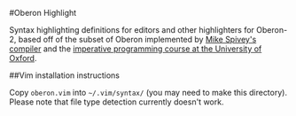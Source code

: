 #Oberon Highlight

Syntax highlighting definitions for editors and other highlighters for Oberon-2,
based off of the subset of Oberon implemented by [Mike Spivey's
compiler](http://spivey.oriel.ox.ac.uk/corner/Oxford_Oberon-2_compiler) and the
[imperative programming course at the University of
Oxford](https://www.cs.ox.ac.uk/teaching/courses/2015-2016/imperativeprogramming1/index.html).

##Vim installation instructions

Copy `oberon.vim` into `~/.vim/syntax/` (you may need to make this directory).
Please note that file type detection currently doesn't work.
